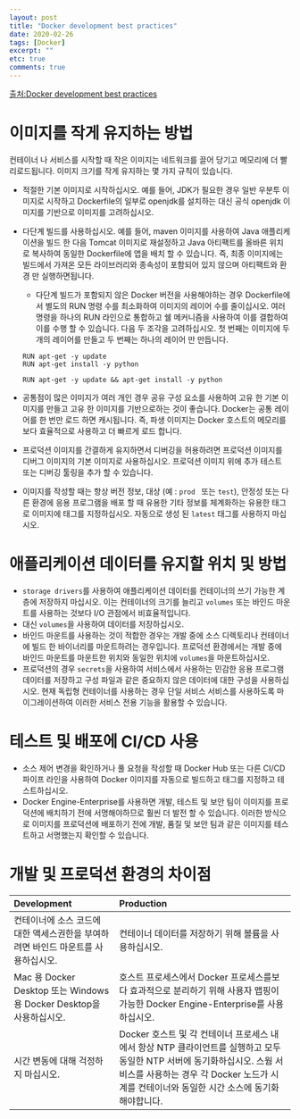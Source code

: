 ```yaml
---
layout: post
title: "Docker development best practices"
date: 2020-02-26
tags: [Docker]
excerpt: ""
etc: true
comments: true
---
```


[출처:Docker development best practices](https://docs.docker.com/develop/dev-best-practices/)

# 이미지를 작게 유지하는 방법

컨테이너 나 서비스를 시작할 때 작은 이미지는 네트워크를 끌어 당기고 메모리에 더 빨리로드됩니다. 
이미지 크기를 작게 유지하는 몇 가지 규칙이 있습니다.  

- 적절한 기본 이미지로 시작하십시오. 
예를 들어, JDK가 필요한 경우 일반 우분투 이미지로 시작하고 Dockerfile의 일부로 openjdk를 설치하는 대신 
공식 openjdk 이미지를 기반으로 이미지를 고려하십시오.  
- 다단계 빌드를 사용하십시오. 
예를 들어, maven 이미지를 사용하여 Java 애플리케이션을 빌드 한 다음 
Tomcat 이미지로 재설정하고 Java 아티팩트를 올바른 위치로 복사하여 
동일한 Dockerfile에 앱을 배치 할 수 있습니다. 
즉, 최종 이미지에는 빌드에서 가져온 모든 라이브러리와 종속성이 포함되어 있지 않으며 
아티팩트와 환경 만 실행하면됩니다.  
  - 다단계 빌드가 포함되지 않은 Docker 버전을 사용해야하는 경우 
  Dockerfile에서 별도의 RUN 명령 수를 최소화하여 이미지의 레이어 수를 줄이십시오. 
  여러 명령을 하나의 RUN 라인으로 통합하고 쉘 메커니즘을 사용하여 
  이를 결합하여 이를 수행 할 수 있습니다. 
  다음 두 조각을 고려하십시오. 
  첫 번째는 이미지에 두 개의 레이어를 만들고 
  두 번째는 하나의 레이어 만 만듭니다.  
  ~~~
  RUN apt-get -y update
  RUN apt-get install -y python
  ~~~
  
  ~~~
  RUN apt-get -y update && apt-get install -y python
  ~~~
  
- 공통점이 많은 이미지가 여러 개인 경우 공유 구성 요소를 사용하여 고유 한 기본 이미지를 만들고 
고유 한 이미지를 기반으로하는 것이 좋습니다. Docker는 공통 레이어를 한 번만 로드 하면 캐시됩니다. 
즉, 파생 이미지는 Docker 호스트의 메모리를 보다 효율적으로 사용하고 더 빠르게 로드 합니다.  
- 프로덕션 이미지를 간결하게 유지하면서 디버깅을 허용하려면 
프로덕션 이미지를 디버그 이미지의 기본 이미지로 사용하십시오. 
프로덕션 이미지 위에 추가 테스트 또는 디버깅 툴링을 추가 할 수 있습니다.  
- 이미지를 작성할 때는 항상 버전 정보, 대상 (예 : `prod ` 또는 `test`), 
안정성 또는 다른 환경에 응용 프로그램을 배포 할 때 유용한 기타 정보를 체계화하는 
유용한 태그로 이미지에 태그를 지정하십시오. 자동으로 생성 된 `latest` 태그를 사용하지 마십시오.  


# 애플리케이션 데이터를 유지할 위치 및 방법

- `storage drivers`를 사용하여 애플리케이션 데이터를 컨테이너의 쓰기 가능한 계층에 저장하지 마십시오. 
이는 컨테이너의 크기를 늘리고 `volumes` 또는 바인드 마운트를 사용하는 것보다 I/O 관점에서 비효율적입니다.  
- 대신 `volumes`을 사용하여 데이터를 저장하십시오.  
- 바인드 마운트를 사용하는 것이 적합한 경우는 
개발 중에 소스 디렉토리나 컨테이너에 빌드 한 바이너리를 마운트하려는 경우입니다. 
프로덕션 환경에서는 개발 중에 바인드 마운트를 마운트한 위치와 동일한 위치에 `volumes`을 마운트하십시오.  
- 프로덕션의 경우 `secrets`을 사용하여 서비스에서 사용하는 민감한 응용 프로그램 데이터를 저장하고 
구성 파일과 같은 중요하지 않은 데이터에 대한 구성을 사용하십시오. 
현재 독립형 컨테이너를 사용하는 경우 단일 서비스 서비스를 사용하도록 마이그레이션하여 
이러한 서비스 전용 기능을 활용할 수 있습니다.  

# 테스트 및 배포에 CI/CD 사용  

- 소스 제어 변경을 확인하거나 풀 요청을 작성할 때 Docker Hub 또는 다른 CI/CD 파이프 라인을 사용하여
 Docker 이미지를 자동으로 빌드하고 태그를 지정하고 테스트하십시오.  
- Docker Engine-Enterprise를 사용하면 개발, 테스트 및 보안 팀이 이미지를 프로덕션에 배치하기 전에 서명해야하므로 
훨씬 더 발전 할 수 있습니다. 이러한 방식으로 이미지를 프로덕션에 배포하기 전에 
개발, 품질 및 보안 팀과 같은 이미지를 테스트하고 서명했는지 확인할 수 있습니다.  

# 개발 및 프로덕션 환경의 차이점

|Development|Production|
|:---|:---|
|컨테이너에 소스 코드에 대한 액세스권한을 부여하려면 바인드 마운트를 사용하십시오.|컨테이너 데이터를 저장하기 위해 볼륨을 사용하십시오.|
|Mac 용 Docker Desktop 또는 Windows 용 Docker Desktop을 사용하십시오.|호스트 프로세스에서 Docker 프로세스를보다 효과적으로 분리하기 위해 사용자 맵핑이 가능한 Docker Engine-Enterprise를 사용하십시오.|
|시간 변동에 대해 걱정하지 마십시오.|Docker 호스트 및 각 컨테이너 프로세스 내에서 항상 NTP 클라이언트를 실행하고 모두 동일한 NTP 서버에 동기화하십시오. 스웜 서비스를 사용하는 경우 각 Docker 노드가 시계를 컨테이너와 동일한 시간 소스에 동기화해야합니다.|



